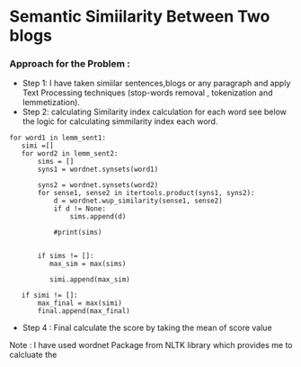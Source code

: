 # Semantic Simiilarity Between Two blogs 

### Approach for the Problem :

* Step 1: I have taken simiilar sentences,blogs or any paragraph and  apply Text Processing techniques (stop-words removal , tokenization and lemmetization).
* Step 2:  calculating Similarity index calculation for each word see below the logic for calculating simmilarity index each word.

 
 ```
 for word1 in lemm_sent1:
    simi =[]
    for word2 in lemm_sent2:
        sims = []
        syns1 = wordnet.synsets(word1)
        
        syns2 = wordnet.synsets(word2)
        for sense1, sense2 in itertools.product(syns1, syns2):
            d = wordnet.wup_similarity(sense1, sense2)
            if d != None:
                sims.append(d)
            
            #print(sims)
    
        
        if sims != []:        
           max_sim = max(sims)
           
           simi.append(max_sim)
             
    if simi != []:
        max_final = max(simi)
        final.append(max_final)
 ```
* Step 4 : Final calculate the score by taking the mean of score value 

Note : I have used wordnet Package from NLTK library which provides me to calcluate the 
